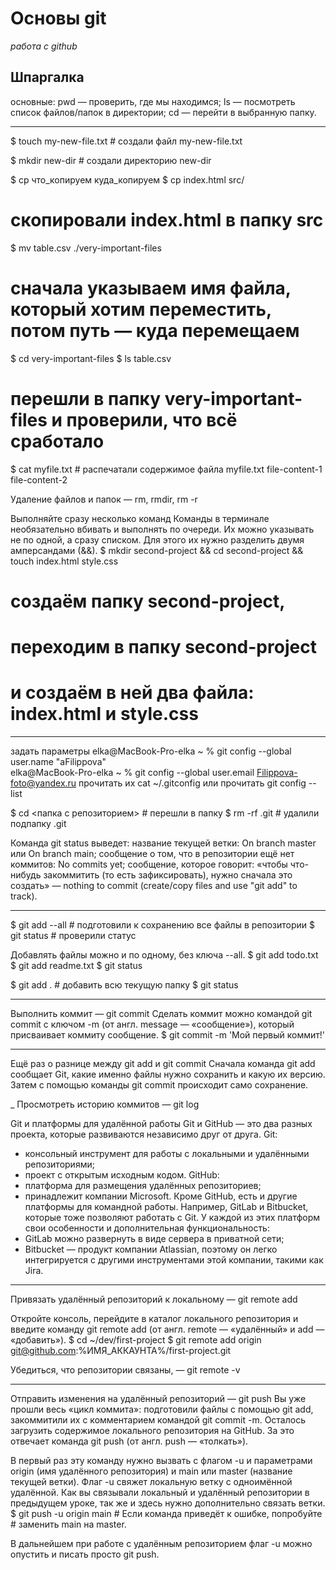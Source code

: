 
# Основы git
*работа с github*

## Шпаргалка

основные:
pwd — проверить, где мы находимся;
ls — посмотреть список файлов/папок в директории;
cd — перейти в выбранную папку.
__________________________________________

$ touch my-new-file.txt # создали файл my-new-file.txt 

$ mkdir new-dir # создали директорию new-dir 

$ cp что_копируем куда_копируем
$ cp index.html src/
# скопировали index.html в папку src 


$ mv table.csv ./very-important-files
# сначала указываем имя файла, который хотим переместить, потом путь — куда перемещаем 

$ cd very-important-files
$ ls
table.csv 
# перешли в папку very-important-files и проверили, что всё сработало


$ cat myfile.txt # распечатали содержимое файла myfile.txt
file-content-1
file-content-2 


Удаление файлов и папок — rm, rmdir, rm -r

Выполняйте сразу несколько команд
Команды в терминале необязательно вбивать и выполнять по очереди. Их можно указывать не по одной, а сразу списком. Для этого их нужно разделить двумя амперсандами (&&).
$ mkdir second-project && cd second-project && touch index.html style.css
# создаём папку second-project,
# переходим в папку second-project
# и создаём в ней два файла: index.html и style.css 


______
задать параметры
elka@MacBook-Pro-elka ~ % git config --global user.name "aFilippova"  
elka@MacBook-Pro-elka ~ % git config --global user.email Filippova-foto@yandex.ru
прочитать их
cat ~/.gitconfig 
или прочитать
 git config --list 



 $ cd <папка с репозиторием> # перешли в папку
$ rm -rf .git # удалили подпапку .git 


Команда git status выведет:
название текущей ветки: On branch master или On branch main;
сообщение о том, что в репозитории ещё нет коммитов: No commits yet;
сообщение, которое говорит: «чтобы что-нибудь закоммитить (то есть зафиксировать), нужно сначала это создать» — nothing to commit (create/copy files and use "git add" to track).

______
$ git add --all # подготовили к сохранению все файлы в репозитории
$ git status # проверили статус 


Добавлять файлы можно и по одному, без ключа --all.
$ git add todo.txt
$ git add readme.txt
$ git status 

$ git add . # добавить всю текущую папку
$ git status 
_____
Выполнить коммит — git commit
Сделать коммит можно командой git commit c ключом -m (от англ. message — «сообщение»), который присваивает коммиту сообщение.
$ git commit -m 'Мой первый коммит!' 
____
Ещё раз о разнице между git add и git commit
Сначала команда git add сообщает Git, какие именно файлы нужно сохранить и какую их версию. Затем с помощью команды git commit происходит само сохранение. 

_
Просмотреть историю коммитов — git log


Git и платформы для удалённой работы
Git и GitHub — это два разных проекта, которые развиваются независимо друг от друга. 
Git:
- консольный инструмент для работы с локальными и удалёнными репозиториями;
- проект с открытым исходным кодом.
GitHub:
- платформа для размещения удалённых репозиториев;
- принадлежит компании Microsoft.
Кроме GitHub, есть и другие платформы для командной работы. Например, GitLab и Bitbucket, которые тоже позволяют работать с Git. У каждой из этих платформ свои особенности и дополнительная функциональность:
- GitLab можно развернуть в виде сервера в приватной сети;
- Bitbucket — продукт компании Atlassian, поэтому он легко интегрируется с другими инструментами этой компании, такими как Jira.
_________
Привязать удалённый репозиторий к локальному — git remote add

Откройте консоль, перейдите в каталог локального репозитория и введите команду git remote add (от англ. remote — «удалённый» и add — «добавить»).
$ cd ~/dev/first-project
$ git remote add origin git@github.com:%ИМЯ_АККАУНТА%/first-project.git 

Убедиться, что репозитории связаны, — git remote -v
_____
Отправить изменения на удалённый репозиторий — git push
Вы уже прошли весь «цикл коммита»: подготовили файлы с помощью git add, закоммитили их с комментарием командой git commit -m. Осталось загрузить содержимое локального репозитория на GitHub. За это отвечает команда git push (от англ. push — «толкать»).

В первый раз эту команду нужно вызвать с флагом -u и параметрами origin (имя удалённого репозитория) и main или master (название текущей ветки). Флаг -u свяжет локальную ветку с одноимённой удалённой. Как вы связывали локальный и удалённый репозитории в предыдущем уроке, так же и здесь нужно дополнительно связать ветки.
$ git push -u origin main # Если команда приведёт к ошибке, попробуйте 
                          # заменить main на master. 

В дальнейшем при работе с удалённым репозиторием флаг -u можно опустить и писать просто git push.
